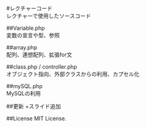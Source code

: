 #レクチャーコード  
レクチャーで使用したソースコード  
  
  
  
##Variable.php  
変数の宣言や型、参照  

##array.php  
配列、連想配列、拡張for文  
  
##class.php / controller.php  
オブジェクト指向、外部クラスからの利用、カプセル化  
  
##mySQL.php  
MySQLの利用  
  
##更新
+スライド追加  
  
##License
MIT License.